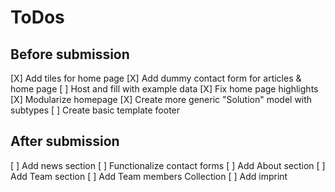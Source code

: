 # ToDos

## Before submission

[X] Add tiles for home page
[X] Add dummy contact form for articles & home page
[ ] Host and fill with example data
[X] Fix home page highlights
[X] Modularize homepage
[X] Create more generic "Solution" model with subtypes
[ ] Create basic template footer

## After submission

[ ] Add news section
[ ] Functionalize contact forms
[ ] Add About section
[ ] Add Team section
[ ] Add Team members Collection
[ ] Add imprint
